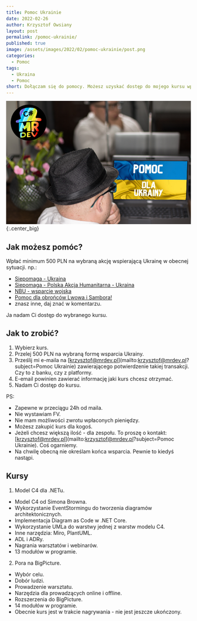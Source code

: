 ```yaml
---
title: Pomoc Ukrainie
date: 2022-02-26
author: Krzysztof Owsiany
layout: post
permalink: /pomoc-ukrainie/
published: true
image: /assets/images/2022/02/pomoc-ukrainie/post.png
categories:
  - Pomoc
tags:
  - Ukraina
  - Pomoc 
short: Dołączam się do pomocy. Możesz uzyskać dostęp do mojego kursu wpłacając minimum 500 PLN na akcję wsparcia Ukrainy. Po opłaceniu ja nadam Ci dostęp do mojego kursu.
---
```

![Pomoc Ukrainie][post-big]{:.center_big}

## Jak możesz pomóc?
Wpłać minimum 500 PLN na wybraną akcję wspierającą Ukrainę w obecnej sytuacji.
np.:
- [Siepomaga - Ukraina](https://www.siepomaga.pl/ukraina?fbclid=IwAR0WHHNOBuC-jnW-vniBE1vmEh-mgS31dsj2cpO2VMGkl0yAg5SMjvB6IvY)
- [Siepomaga - Polska Akcja Humanitarna - Ukraina](https://www.siepomaga.pl/pah-ukraina)
- [NBU - wsparcie wojska](https://bank.gov.ua/en/news/all/natsionalniy-bank-vidkriv-spetsrahunok-dlya-zboru-koshtiv-na-potrebi-armiyi)
- [Pomoc dla obrońców Lwowa i Sambora!](https://zrzutka.pl/pomoc-dla-obroncow-lwowa-i-sambora)
- znasz inne, daj znać w komentarzu.

Ja nadam Ci dostęp do wybranego kursu.

## Jak to zrobić?
1. Wybierz kurs.
2. Przelej 500 PLN na wybraną formę wsparcia Ukrainy.
3. Prześlij mi e-maila na [krzysztof@mrdev.pl](mailto:krzysztof@mrdev.pl?subject=Pomoc Ukrainie) zawierającego potwierdzenie takiej transakcji. Czy to z banku, czy z platformy.
4. E-email powinien zawierać informację jaki kurs chcesz otrzymać.
5. Nadam Ci dostęp do kursu. 
 
PS: 
  * Zapewne w przeciągu 24h od maila.
  * Nie wystawiam FV.
  * Nie mam możliwości zwrotu wpłaconych pieniędzy.
  * Możesz zakupić kurs dla kogoś.
  * Jeżeli chcesz większą ilość - dla zespołu. To proszę o kontakt: [krzysztof@mrdev.pl](mailto:krzysztof@mrdev.pl?subject=Pomoc Ukrainie). Coś ogarniemy.
  * Na chwilę obecną nie określam końca wsparcia. Pewnie to kiedyś nastąpi.

## Kursy
1. Model C4 dla .NETu.
  * Model C4 od Simona Browna.
  * Wykorzystanie EventStormingu do tworzenia diagramów architektonicznych.
  * Implementacja Diagram as Code w .NET Core.
  * Wykorzystanie UMLa do warstwy jednej z warstw modelu C4.
  * Inne narzędzia: Miro, PlantUML.
  * ADL i ADRy.
  * Nagrania warsztatów i webinarów.
  * 13 modułów w programie.
  
2. Pora na BigPicture.
  * Wybór celu.
  * Dobór ludzi.
  * Prowadzenie warsztatu.
  * Narzędzia dla prowadzących online i offline.
  * Rozszerzenia do BigPicture.
  * 14 modułów w programie.
  * Obecnie kurs jest w trakcie nagrywania - nie jest jeszcze ukończony.

[post]: /assets/images/2022/02/pomoc-ukrainie/post.png
[post-big]: /assets/images/2022/02/pomoc-ukrainie/post-big.png
